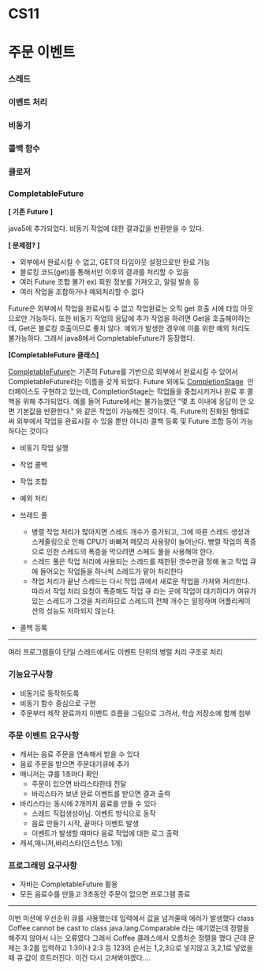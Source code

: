 # CS11

# 주문 이벤트

### 스레드

### 이벤트 처리

### 비동기

### 콜백 함수

### 클로저

### ****CompletableFuture****

**[ 기존 Future ]**

java5에 추가되었다. 비동기 작업에 대한 결과값을 반환받을 수 있다.

**[ 문제점? ]**

- 외부에서 완료시킬 수 없고, GET의 타임아웃 설정으로만 완료 가능
- 블로킹 코드(get)를 통해서만 이후의 결과를 처리할 수 있음
- 여러 Future 조합 불가 ex) 회원 정보를 가져오고, 알림 발송 등
- 여러 작업을 조합하거나 예외처리할 수 없다

Future은 외부에서 작업을 완료시킬 수 없고 작업완료는 오직 get 호출 시에 타임 아웃으로만 가능하다. 또한 비동기 작업의 응답에 추가 작업을 하려면 Get을 호출해야하는데, Get은 블로킹 호출이므로 좋지 않다. 예외가 발생한 경우에 이를 위한 예외 처리도 불가능하다. 그래서 java8에서 CompletableFuture가 등장했다.

**[CompletableFuture 클래스]**

[CompletableFuture](https://docs.oracle.com/javase/8/docs/api/java/util/concurrent/CompletableFuture.html)는 기존의 Future를 기반으로 외부에서 완료시킬 수 있어서 CompletableFuture라는 이름을 갖게 되었다. Future 외에도 [CompletionStage](https://docs.oracle.com/javase/8/docs/api/java/util/concurrent/CompletionStage.html)
 인터페이스도 구현하고 있는데, CompletionStage는 작업들을 중첩시키거나 완료 후 콜백을 위해 추가되었다. 예를 들어 Future에서는 불가능했던 "몇 초 이내에 응답이 안 오면 기본값을 반환한다." 와 같은 작업이 가능해진 것이다. 즉, Future의 진화된 형태로써 외부에서 작업을 완료시킬 수 있을 뿐만 아니라 콜백 등록 및 Future 조합 등이 가능하다는 것이다

- 비동기 작업 실행
- 작업 콜백
- 작업 조합
- 예외 처리

- 쓰레드 풀
    - 병렬 작업 처리가 많아지면 스레드 개수가 증가되고, 그에 따른 스레드 생성과 스케줄링으로 인해 CPU가 바빠져 메모리 사용량이 늘어난다. 병렬 작업의 폭증으로 인한 스레드의 폭증을 막으려면 스페드 풀을 사용해야 한다.
    - 스레드 풀은 작업 처리에 사용되는 스레드를 제한된 갯수만큼 정해 놓고 작업 큐에 들어오는 작업들을 하나씩 스레드가 맡아 처리한다
    - 작업 처리가 끝난 스레드는 다시 작업 큐에서 새로운 작업을 가져와 처리한다. 따라서 작업 처리 요청이 폭증해도 작업 큐 라는 곳에 작업이 대기하다가 여유가 있는 스레드가 그것을 처리하므로 스레드의 전체 개수는 일정하며 어플리케이션의 성능도 저하되지 않는다.
- 콜백 등록

---

여러 프로그램들이 단일 스레드에서도 이벤트 단위의 병럴 처리 구조로 처리

### 기능요구사항

- 비동기로 동작하도록
- 비동기 함수 중심으로 구현
- 주문부터 제작 완료까지 이벤트 흐름을 그림으로 그려서, 학습 저장소에 함께 첨부

### 주문 이벤트 요구사항

- 캐셔는 음료 주문을 연속해서 받을 수 있다
- 음료 주문을 받으면 주문대기큐에 추가
- 매니저는 큐를 1초마다 확인
    - 주문이 있으면 바리스타한테 전달
    - 바리스타가 보낸 완료 이벤트를 받으면 결과 출력
- 바리스타는 동시에 2개까지 음료를 만들 수 있다
    - 스레드 직접생성아님. 이벤트 방식으로 동작
    - 음료 만들기 시작, 끝마다 이벤트 발생
    - 이벤트가 발생할 때마다 음료 작업에 대한 로그 출력
- 캐셔,매니저,바리스타(인스턴스 1개)

### 프로그래밍 요구사항

- 자바는 CompletableFuture 활용
- 모든 음료수를 만들고 3초동안 주문이 없으면 프로그램 종료

---

이번 미션에 우선순위 큐를 사용했는데 입력에서 값을 넘겨줄때 에러가 발생했다
class Coffee cannot be cast to class java.lang.Comparable
라는 얘기였는데 정렬을 해주지 않아서 나는 오류였다
그래서 Coffee 클래스에서 오름차순 정렬을 했다
근데 문제는 3:2를 입력하고 1:3이나 2:3 등 123의 순서는 1,2,3으로 넣지않고 3,2,1로 넣었을 때
큐 값이 흐트러진다. 이건 다시 고쳐봐야겠다....